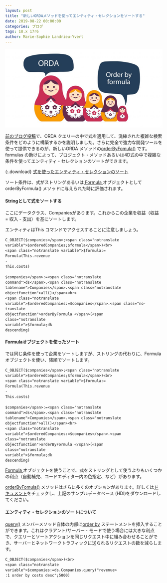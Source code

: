 ```yaml
---
layout: post
title: "新しいORDAメソッドを使ってエンティティ・セレクションをソートする"
date: 2019-08-22 00:00:00
categories: ブログ
tags: 18.x 17r6
author: Marie-Sophie Landrieu-Yvert
---
```


![HDIabout-1024x512](/images/blog/08/22/HDIabout-1024x512.jpg)

<a href="https://blog.4d.com/more-sophisticated-orda-queries-with-formulas/"><span class="notranslate command">前のブログ投稿</span></a>で、ORDA クエリーの中で式を適用して、洗練された複雑な検索条件をどのように構築するかを説明しました。さらに完全で強力な開発ツールを使って提供できるのが、新しいORDA メソッドの<a href="https://doc.4d.com/4Dv17R6/4D/17-R6/entitySelectionorderByFormula.305-4404512.en.html"><span class="notranslate objectfunction">orderByFomula()</span></a> です。formulas の助けによって、プロジェクト・メソッドあるいは4D式の中で複雑な条件を使ってエンティティ・セレクションのソートができます。

{:.download}
[式を使ったエンティティ・セレクションのソート](https://github.com/4D-JP/HDI/releases/download/17r6/HDI_Order_ByFormula.zip)

ソート条件は、式がストリングあるいは<a href="https://doc.4d.com/4Dv17R6/4D/17-R6/Formula.301-4311678.ja.html"><span class="notranslate command"> Formula </span></a>オブジェクトとしてorderByFormula() メソッドに与えられた時に評価されます。

#### Stringとして式をソートする

ここにデータクラス、Companiesがあります。これからこの企業を収益（収益 = 収入 - 支出）を基にソートします。

エンティティはThis コマンドでアクセスすることに注意しましょう。

<code class="fourd"><span class="notranslate command">C_OBJECT</span>(<span class="notranslate variable">$companies</span>;<span class="notranslate variable">$orderedCompanies</span>;<span class="notranslate variable">$formula</span>)<br>
<span class="notranslate variable">$formula</span>:= <span class="notranslate command">Formula</span>(<span class="notranslate command">This</span>.<span class="notranslate objectattribut">revenue</span> - <span class="notranslate command">This</span>.<span class="notranslate objectattribut">costs</span>)<br>
<span class="notranslate variable">$companies</span>:=<span class="notranslate command">ds</span>.<span class="notranslate tablename">Companies</span>.<span class="notranslate objectfunction">all()</span><br>
<span class="notranslate variable">$orderedCompanies</span>:=<span class="notranslate variable">$companies</span>.<span class="no-translate objectfunction">orderByFormula </span>(<span class="notranslate variable">$formula</span>;<span class="notranslate constant">dk descending</span>)
</code>


#### Formulaオブジェクトを使ったソート

では同じ条件を使って企業をソートしますが、ストリングの代わりに、Formula オブジェクトを使い、降順でソートします。

<code class="fourd"><span class="notranslate command">C_OBJECT</span>(<span class="notranslate variable">$companies</span>;<span class="notranslate variable">$orderedCompanies</span>;<span class="notranslate variable">$formula</span>)<br>
<span class="notranslate variable">$formula</span>:= <span class="notranslate command">Formula</span>(<span class="notranslate command">This</span>.<span class="notranslate objectattribut">revenue</span> - <span class="notranslate command">This</span>.<span class="notranslate objectattribut">costs</span>)<br>
<span class="notranslate variable">$companies</span>:=<span class="notranslate command">ds</span>.<span class="notranslate tablename">Companies</span>.<span class="notranslate objectfunction">all()</span><br>
<span class="notranslate variable">$orderedCompanies</span>:=<span class="notranslate variable">$companies</span>.<span class="notranslate objectfunction">orderByFormula </span>(<span class="notranslate variable">$formula</span>;<span class="notranslate constant">dk descending</span>)
</code>

<a href="https://doc.4d.com/4Dv17R6/4D/17-R6/Formula.301-4311678.ja.html"><span class="notranslate command"> Formula </span></a> オブジェクトを使うことで、式をストリングとして使うよりもいくつかの利点（自動補完、コードエディター内の色指定、など）があります。

<a href="https://doc.4d.com/4Dv17R6/4D/17-R6/entitySelectionorderByFormula.305-4404512.ja.html"><span class="notranslate objectfunction">orderByFomula()</span></a> メソッドはさらに多くのオプションがあります。詳しくは<a href="https://doc.4d.com/4Dv17R6/4D/17-R6/entitySelectionorderByFormula.305-4404512.ja.html">ドキュメント</a>をチェックし、上記のサンプルデータベース (HDI)をダウンロードしてください。

#### エンティティ・セレクションのソートについて

<a href="https://doc.4d.com/4Dv17R6/4D/17-R6/dataClassquery.305-4311816.ja.html"><span class="notranslate objectfunction">query()</span></a> メンバーメソッド自体の内部に<a href="https://doc.4d.com/4Dv17R6/4D/17-R6/entitySelectionorderBy.305-4311825.ja.html"><span class="notranslate objectfunction">order by</span></a> ステートメントを挿入することができます。これはクラアント/サーバー・モードで使う場合には大きな利点で、クエリーとソートアクションを同じリクエスト中に組み合わせることができ、サーバーとネットワークトラフィックに送られるリクエストの数を減らします。

<code class="fourd"><span class="notranslate command">C_OBJECT</span>(<span class="notranslate variable">$companies</span>)<br>
<span class="notranslate variable">$companies</span>:=<span class="notranslate command">ds</span>.<span class="notranslate tablename">Companies</span>.<span class="notranslate objectfunction">query</span>("revenue&gt; :1 order by costs desc";5000)
</code>


